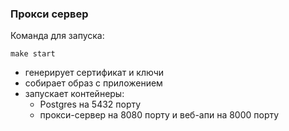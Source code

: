 ### Прокси сервер

Команда для запуска:

`make start`

- генерирует сертификат и ключи
- собирает образ с приложением
- запускает контейнеры:
  - Postgres на 5432 порту
  - прокси-сервер на 8080 порту и веб-апи на 8000 порту
